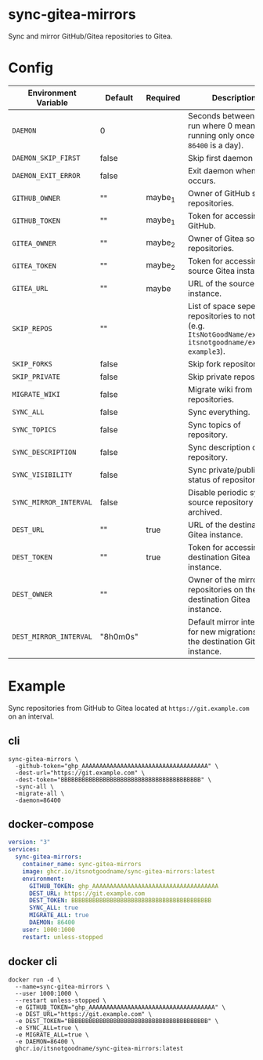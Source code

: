 # sync-gitea-mirrors

Sync and mirror GitHub/Gitea repositories to Gitea.

# Config

| Environment Variable   | Default  | Required          | Description                                                                                                         |
| ---------------------- | -------- | ----------------- | ------------------------------------------------------------------------------------------------------------------- |
| `DAEMON`               | 0        |                   | Seconds between each run where 0 means running only once (e.g. `86400` is a day).                                   |
| `DAEMON_SKIP_FIRST`    | false    |                   | Skip first daemon run.                                                                                              |
| `DAEMON_EXIT_ERROR`    | false    |                   | Exit daemon when error occurs.                                                                                      |
| `GITHUB_OWNER`         | ""       | maybe<sub>1</sub> | Owner of GitHub source repositories.                                                                                |
| `GITHUB_TOKEN`         | ""       | maybe<sub>1</sub> | Token for accessing GitHub.                                                                                         |
| `GITEA_OWNER`          | ""       | maybe<sub>2</sub> | Owner of Gitea source repositories.                                                                                 |
| `GITEA_TOKEN`          | ""       | maybe<sub>2</sub> | Token for accessing the source Gitea instance.                                                                      |
| `GITEA_URL`            | ""       | maybe             | URL of the source Gitea instance.                                                                                   |
| `SKIP_REPOS`           | ""       |                   | List of space seperated repositories to not sync (e.g. `ItsNotGoodName/example1 itsnotgoodname/example2 example3`). |
| `SKIP_FORKS`           | false    |                   | Skip fork repositories.                                                                                             |
| `SKIP_PRIVATE`         | false    |                   | Skip private repositories.                                                                                          |
| `MIGRATE_WIKI`         | false    |                   | Migrate wiki from source repositories.                                                                              |
| `SYNC_ALL`             | false    |                   | Sync everything.                                                                                                    |
| `SYNC_TOPICS`          | false    |                   | Sync topics of repository.                                                                                          |
| `SYNC_DESCRIPTION`     | false    |                   | Sync description of repository.                                                                                     |
| `SYNC_VISIBILITY`      | false    |                   | Sync private/public status of repository.                                                                           |
| `SYNC_MIRROR_INTERVAL` | false    |                   | Disable periodic sync if source repository is archived.                                                             |
| `DEST_URL`             | ""       | true              | URL of the destination Gitea instance.                                                                              |
| `DEST_TOKEN`           | ""       | true              | Token for accessing the destination Gitea instance.                                                                 |
| `DEST_OWNER`           | ""       |                   | Owner of the mirrored repositories on the destination Gitea instance.                                               |
| `DEST_MIRROR_INTERVAL` | "8h0m0s" |                   | Default mirror interval for new migrations on the destination Gitea instance.                                       |

# Example

Sync repositories from GitHub to Gitea located at `https://git.example.com` on an interval.

## cli

```
sync-gitea-mirrors \
  -github-token="ghp_AAAAAAAAAAAAAAAAAAAAAAAAAAAAAAAAAAAA" \
  -dest-url="https://git.example.com" \
  -dest-token="BBBBBBBBBBBBBBBBBBBBBBBBBBBBBBBBBBBBBBBB" \
  -sync-all \
  -migrate-all \
  -daemon=86400
```

## docker-compose

```yaml
version: "3"
services:
  sync-gitea-mirrors:
    container_name: sync-gitea-mirrors
    image: ghcr.io/itsnotgoodname/sync-gitea-mirrors:latest
    environment:
      GITHUB_TOKEN: ghp_AAAAAAAAAAAAAAAAAAAAAAAAAAAAAAAAAAAA
      DEST_URL: https://git.example.com
      DEST_TOKEN: BBBBBBBBBBBBBBBBBBBBBBBBBBBBBBBBBBBBBBBB
      SYNC_ALL: true
      MIGRATE_ALL: true
      DAEMON: 86400
    user: 1000:1000
    restart: unless-stopped
```

## docker cli

```
docker run -d \
  --name=sync-gitea-mirrors \
  --user 1000:1000 \
  --restart unless-stopped \
  -e GITHUB_TOKEN="ghp_AAAAAAAAAAAAAAAAAAAAAAAAAAAAAAAAAAAA" \
  -e DEST_URL="https://git.example.com" \
  -e DEST_TOKEN="BBBBBBBBBBBBBBBBBBBBBBBBBBBBBBBBBBBBBBBB" \
  -e SYNC_ALL=true \
  -e MIGRATE_ALL=true \
  -e DAEMON=86400 \
  ghcr.io/itsnotgoodname/sync-gitea-mirrors:latest
```
